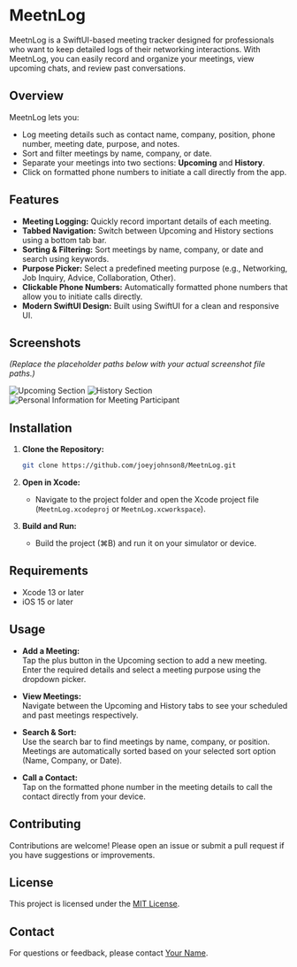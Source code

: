 # MeetnLog

MeetnLog is a SwiftUI-based meeting tracker designed for professionals who want to keep detailed logs of their networking interactions. With MeetnLog, you can easily record and organize your meetings, view upcoming chats, and review past conversations.

## Overview

MeetnLog lets you:
- Log meeting details such as contact name, company, position, phone number, meeting date, purpose, and notes.
- Sort and filter meetings by name, company, or date.
- Separate your meetings into two sections: **Upcoming** and **History**.
- Click on formatted phone numbers to initiate a call directly from the app.

## Features

- **Meeting Logging:** Quickly record important details of each meeting.
- **Tabbed Navigation:** Switch between Upcoming and History sections using a bottom tab bar.
- **Sorting & Filtering:** Sort meetings by name, company, or date and search using keywords.
- **Purpose Picker:** Select a predefined meeting purpose (e.g., Networking, Job Inquiry, Advice, Collaboration, Other).
- **Clickable Phone Numbers:** Automatically formatted phone numbers that allow you to initiate calls directly.
- **Modern SwiftUI Design:** Built using SwiftUI for a clean and responsive UI.

## Screenshots

*(Replace the placeholder paths below with your actual screenshot file paths.)*

![Upcoming Section](https://i.ibb.co/VW5rjLCK/IMG-7284-BD904-FA5-1.jpg)
![History Section](https://i.ibb.co/jvGQsLF1/IMG-7091.png)
![Personal Information for Meeting Participant](https://i.ibb.co/s9LcVh3r/IMG-7092.png)

## Installation

1. **Clone the Repository:**

    ```bash
    git clone https://github.com/joeyjohnson8/MeetnLog.git
    ```

2. **Open in Xcode:**
   - Navigate to the project folder and open the Xcode project file (`MeetnLog.xcodeproj` or `MeetnLog.xcworkspace`).

3. **Build and Run:**
   - Build the project (⌘B) and run it on your simulator or device.

## Requirements

- Xcode 13 or later
- iOS 15 or later

## Usage

- **Add a Meeting:**  
  Tap the plus button in the Upcoming section to add a new meeting. Enter the required details and select a meeting purpose using the dropdown picker.

- **View Meetings:**  
  Navigate between the Upcoming and History tabs to see your scheduled and past meetings respectively.

- **Search & Sort:**  
  Use the search bar to find meetings by name, company, or position. Meetings are automatically sorted based on your selected sort option (Name, Company, or Date).

- **Call a Contact:**  
  Tap on the formatted phone number in the meeting details to call the contact directly from your device.

## Contributing

Contributions are welcome! Please open an issue or submit a pull request if you have suggestions or improvements.

## License

This project is licensed under the [MIT License](LICENSE).

## Contact

For questions or feedback, please contact [Your Name](mailto:your.email@example.com).
